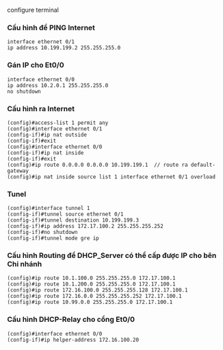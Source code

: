 configure terminal

### Cấu hình để PING Internet
```
interface ethernet 0/1
ip address 10.199.199.2 255.255.255.0
```

### Gán IP cho Et0/0
```
interface ethernet 0/0
ip address 10.2.0.1 255.255.255.0
no shutdown 
```

### Cấu hình ra Internet
```
(config)#access-list 1 permit any
(config)#interface ethernet 0/1
(config-if)#ip nat outside 
(config-if)#exit
(config)#interface ethernet 0/0
(config-if)#ip nat inside
(config-if)#exit
(config)#ip route 0.0.0.0 0.0.0.0 10.199.199.1	// route ra default-gateway
(config)#ip nat inside source list 1 interface ethernet 0/1 overload
```

### Tunel
```
(config)#interface tunnel 1
(config-if)#tunnel source ethernet 0/1
(config-if)#tunnel destination 10.199.199.3
(config-if)#ip address 172.17.100.2 255.255.255.252
(config-if)#no shutdown
(config-if)#tunnel mode gre ip
```

### Cấu hình Routing để DHCP_Server có thể cấp được IP cho bên Chi nhánh
```
(config)#ip route 10.1.100.0 255.255.255.0 172.17.100.1
(config)#ip route 10.1.200.0 255.255.255.0 172.17.100.1
(config)#ip route 172.16.100.0 255.255.255.128 172.17.100.1
(config)#ip route 172.16.0.0 255.255.255.252 172.17.100.1
(config)#ip route 10.99.0.0 255.255.255.0 172.17.100.1
```

### Cấu hình DHCP-Relay cho cổng Et0/0
```
(config)#interface ethernet 0/0
(config-if)#ip helper-address 172.16.100.20
```

